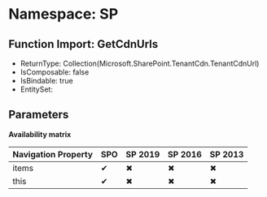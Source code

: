# Namespace: SP

## Function Import: GetCdnUrls

- ReturnType: Collection(Microsoft.SharePoint.TenantCdn.TenantCdnUrl)
- IsComposable: false
- IsBindable: true
- EntitySet: 

## Parameters

**Availability matrix**

Navigation Property | SPO | SP 2019 | SP 2016 | SP 2013
----------|-----|---------|---------|--------
items | ✔ | ✖ | ✖ | ✖
this | ✔ | ✖ | ✖ | ✖
